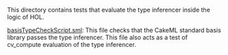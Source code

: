 This directory contains tests that evaluate the type inferencer inside
the logic of HOL.

[basisTypeCheckScript.sml](basisTypeCheckScript.sml):
This file checks that the CakeML standard basis library passes the
type inferencer. This file also acts as a test of cv_compute
evaluation of the type inferencer.
